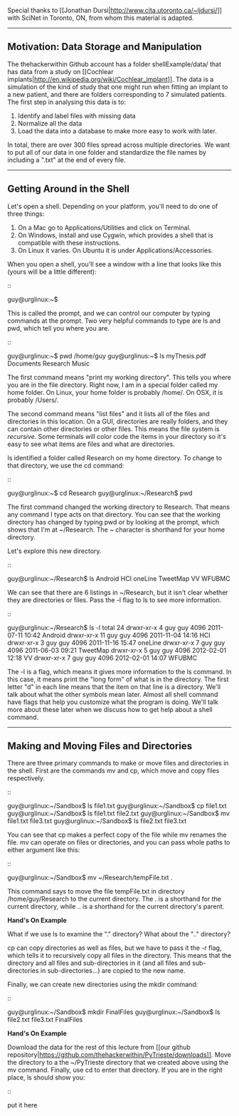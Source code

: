 
Special thanks to [[Jonathan Dursi|http://www.cita.utoronto.ca/~ljdursi/]] with SciNet in Toronto, ON, from whom this material is adapted.

------------------------------------------
Motivation: Data Storage and Manipulation
------------------------------------------

The thehackerwithin Github account has a folder shellExample/data/ that has data from a study on [[Cochlear implants|http://en.wikipedia.org/wiki/Cochlear_implant]]. The data is a simulation of the kind of study that one might run when fitting an implant to a new patient, and there are folders corresponding to 7 simulated patients. The first step in analysing this data is to:
1) Identify and label files with missing data
2) Normalize all the data
3) Load the data into a database to make more easy to work with later.

In total, there are over 300 files spread across multiple directories. We want to put all of our data in one folder and standardize the file names by including a ".txt" at the end of every file.

-------------------------------------------
Getting Around in the Shell
-------------------------------------------

Let's open a shell. Depending on your platform, you'll need to do one of three things:
1) On a Mac go to Applications/Utilities and click on Terminal.
2) On Windows, install and use Cygwin, which provides a shell that is compatible with these instructions.
3) On Linux it varies. On Ubuntu it is under Applications/Accessories. 

When you open a shell, you'll see a window with a line that looks like this (yours will be a little different):

::

  guy@urglinux:~$ 

This is called the prompt, and we can control our computer by typing commands at the prompt. Two very helpful commands to type are ls and pwd, which tell you where you are.

::

  guy@urglinux:~$ pwd
  /home/guy
  guy@urglinus:~$ ls
  myThesis.pdf       Documents
  Research           Music

The first command means "print my working directory". This tells you where you are in the file directory. Right now, I am in a special folder called my home folder. On Linux, your home folder is probably /home/<your user name>. On OSX, it is probably /Users/<your user name>. 

The second command means "list files" and it lists all of the files and directories in this location. On a GUI, directories are really folders, and they can contain other directories or other files. This means the file system is *recursive*. Some terminals will color code the items in your directory so it's easy to see what items are files and what are directories.

ls identified a folder called Research on my home directory. To change to that directory, we use the cd command:

::

   guy@urglinux:~$ cd Research
   guy@urglinux:~/Research$ pwd

The first command changed the working directory to Research. That means any command I type acts on that directory. You can see that the working directory has changed by typing pwd or by looking at the prompt, which shows that I'm at ~/Research. The ~ character is shorthand for your home directory.

Let's explore this new directory.

::

   guy@urglinux:~/Research$ ls
   Android  HCI  oneLine  TweetMap  VV  WFUBMC

We can see that there are 6 listings in ~/Research, but it isn't clear whether they are directories or files. Pass the -l flag to ls to see more information.

::

  guy@urglinux:~/Research$ ls -l
  total 24
  drwxr-xr-x  4 guy guy 4096 2011-07-11 10:42 Android
  drwxr-xr-x 11 guy guy 4096 2011-11-04 14:16 HCI
  drwxr-xr-x  3 guy guy 4096 2011-11-16 15:47 oneLine
  drwxr-xr-x  7 guy guy 4096 2011-06-03 09:21 TweetMap
  drwxr-xr-x  5 guy guy 4096 2012-02-01 12:18 VV
  drwxr-xr-x  7 guy guy 4096 2012-02-01 14:07 WFUBMC


The -l is a flag, which means it gives more information to the ls command. In this case, it means print the "long form" of what is in the directory. The first letter "d" in each line means that the item on that line is a directory. We'll talk about what the other symbols mean later. Almost all shell command have flags that help you customize what the program is doing. We'll talk more about these later when we discuss how to get help about a shell command.

-------------------------------------------------------
Making and Moving Files and Directories
-------------------------------------------------------

There are three primary commands to make or move files and directories in the shell. First are the commands mv and cp, which move and copy files respectively.

:: 

  guy@urglinux:~/Sandbox$ ls
  file1.txt
  guy@urglinux:~/Sandbox$ cp file1.txt
  guy@urglinux:~/Sandbox$ ls
  file1.txt file2.txt
  guy@urglinux:~/Sandbox$ mv file1.txt file3.txt
  guy@urglinux:~/Sandbox$ ls
  file2.txt file3.txt

You can see that cp makes a perfect copy of the file while mv renames the file. mv can operate on files or directories, and you can pass whole paths to either argument like this:

::

  guy@urglinux:~/Sandbox$ mv ~/Research/tempFile.txt .

This command says to move the file tempFile.txt in directory /home/guy/Research to the current directory. The . is a shorthand for the current directory, while .. is a shorthand for the current directory's parent.

**Hand's On Example**

What if we use ls to examine the "." directory? What about the ".." directory?

cp can copy directories as well as files, but we have to pass it the -r flag, which tells it to recursively copy all files in the directory. This means that the directory and all files and sub-directories in it (and all files and sub-directories in sub-directories...) are copied to the new name.

Finally, we can create new directories using the mkdir command:

::

  guy@urglinux:~/Sandbox$ mkdir FinalFiles
  guy@urglinux:~/Sandbox$ ls
  file2.txt file3.txt FinalFiles




**Hand's On Example**

Download the data for the rest of this lecture from [[our github repository|https://github.com/thehackerwithin/PyTrieste/downloads]]. Move the directory to a the ~/PyTrieste directory that we created above using the mv command. Finally, use cd to enter that directory. If you are in the right place, ls should show you:

::

  put it here